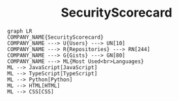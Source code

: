 <h1 align="center">SecurityScorecard</h1>

```mermaid
graph LR
COMPANY_NAME{SecurityScorecard}
COMPANY_NAME ---> U{Users} ---> UN[10]
COMPANY_NAME ---> R{Repositories} ---> RN[244]
COMPANY_NAME ---> G{Gists} ---> GN[80]
COMPANY_NAME ---> ML{Most Used<br>Languages}
ML --> JavaScript[JavaScript]
ML --> TypeScript[TypeScript]
ML --> Python[Python]
ML --> HTML[HTML]
ML --> CSS[CSS]
```
